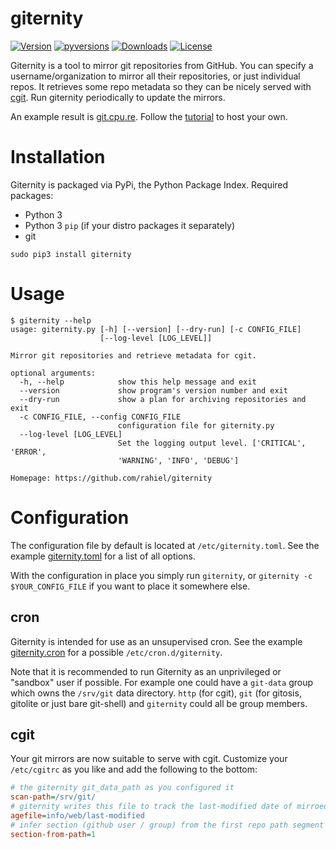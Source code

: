 # giternity

[![Version](https://img.shields.io/pypi/v/giternity.svg)](https://pypi.org/project/giternity/)
[![pyversions](https://img.shields.io/pypi/pyversions/giternity.svg)](https://pypi.org/project/giternity/)
[![Downloads](https://www.cpu.re/static/giternity/downloads.svg)](https://www.cpu.re/static/giternity/downloads-by-python-version.txt)
[![License](https://img.shields.io/badge/License-GPLv3+-blue.svg)](https://github.com/rahiel/giternity/blob/master/LICENSE.txt)

Giternity is a tool to mirror git repositories from GitHub.
You can specify a username/organization to mirror all their repositories, or just individual repos.
It retrieves some repo metadata so they can be nicely served with [cgit][].
Run giternity periodically to update the mirrors.

An example result is [git.cpu.re][]. Follow the [tutorial][] to host your own.

[cgit]: https://git.zx2c4.com/cgit/about/
[git.cpu.re]: https://git.cpu.re/
[tutorial]: https://www.rahielkasim.com/mirror-git-repositories-and-serve-them-with-cgit/

# Installation

Giternity is packaged via PyPi, the Python Package Index.
Required packages:
- Python 3
- Python 3 `pip` (if your distro packages it separately)
- git

``` shell
sudo pip3 install giternity
```

# Usage

```
$ giternity --help
usage: giternity.py [-h] [--version] [--dry-run] [-c CONFIG_FILE]
                    [--log-level [LOG_LEVEL]]

Mirror git repositories and retrieve metadata for cgit.

optional arguments:
  -h, --help            show this help message and exit
  --version             show program's version number and exit
  --dry-run             show a plan for archiving repositories and exit
  -c CONFIG_FILE, --config CONFIG_FILE
                        configuration file for giternity.py
  --log-level [LOG_LEVEL]
                        Set the logging output level. ['CRITICAL', 'ERROR',
                        'WARNING', 'INFO', 'DEBUG']

Homepage: https://github.com/rahiel/giternity
```

# Configuration

The configuration file by default is located at `/etc/giternity.toml`.
See the example [giternity.toml](/examples/giternity.toml) for a list of all options.

With the configuration in place you simply run `giternity`, or `giternity -c $YOUR_CONFIG_FILE` if you want to place it somewhere else.

## cron

Giternity is intended for use as an unsupervised cron.
See the example [giternity.cron](/examples/giternity.cron) for a possible `/etc/cron.d/giternity`.

Note that it is recommended to run Giternity as an unprivileged or "sandbox" user if possible.
For example one could have a `git-data` group which owns the `/srv/git` data directory.
`http` (for cgit), `git` (for gitosis, gitolite or just bare git-shell) and `giternity` could all be group members.

## cgit

Your git mirrors are now suitable to serve with cgit. Customize your
`/etc/cgitrc` as you like and add the following to the bottom:

```ini
# the giternity git_data_path as you configured it
scan-path=/srv/git/
# giternity writes this file to track the last-modified date of mirroed repos
agefile=info/web/last-modified
# infer section (github user / group) from the first repo path segment
section-from-path=1
```
